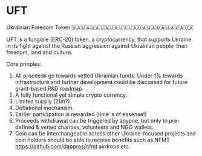 # UFT
Ukrainian Freedom Token
🇺🇦🇺🇦🇺🇦🇺🇦🇺🇦🇺🇦🇺🇦🇺🇦🇺🇦🇺🇦🇺🇦🇺🇦🇺🇦

UFT is a fungible (ERC-20) token, a cryptocurrency, that supports Ukraine in its fight against the Russian aggression against Ukrainian people, their freedom, land and culture.

Core prinples:

1. All proceeds go towards vetted Ukrainian funds. Under 1% towards infrastructure and further development could be discussed for future grant-based R&D roadmap.
2. A fully functional yet simple crypto currency.
3. Limited supply (21m?)
4. Deflational mechanism.
5. Earlier participation is rewarded (time is of essense!)
6. Proceeds withdrawal can be triggered by anyone, but only to pre-defined & vetted charities, volunteers and NGO wallets. 
7. Coin can be interchangeable across other Ukraine-focused projects and coin holders should be able to receive benefits such as NFMT https://github.com/dappros/nfmt airdrops etc. 













